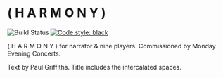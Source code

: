 ( H A R M O N Y )
=================

![Build Status](
    https://github.com/trevorbaca/harmony/actions/workflows/main.yml/badge.svg)
[![Code style: black](
    https://img.shields.io/badge/code%20style-black-000000.svg)](
    https://github.com/ambv/black)

( H A R M O N Y ) for narrator & nine players. Commissioned by Monday Evening Concerts.

Text by Paul Griffiths. Title includes the intercalated spaces.
